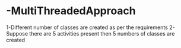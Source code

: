 # -MultiThreadedApproach

1-Different number of classes are created as per the requirements
2- Suppose there are 5 activities present then 5 numbers of classes are created
